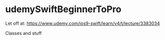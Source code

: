 # udemySwiftBeginnerToPro

Let off at:
https://www.udemy.com/ios9-swift/learn/v4/t/lecture/3383034

Classes and stuff
